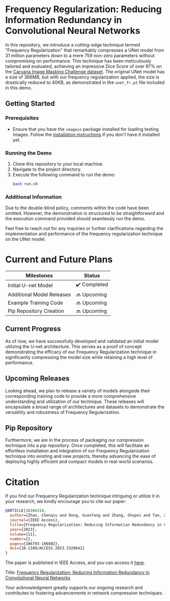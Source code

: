 # Frequency Regularization: Reducing Information Redundancy in Convolutional Neural Networks

In this repository, we introduce a cutting-edge technique termed "Frequency Regularization" that remarkably compresses a UNet model from 31 million parameters down to a mere 759 non-zero parameters without compromising on performance. This technique has been meticulously tailored and evaluated, achieving an impressive Dice Score of over 97% on the [Carvana Image Masking Challenge dataset](https://www.kaggle.com/c/carvana-image-masking-challenge). The original UNet model has a size of 366MB, but with our frequency regularization applied, the size is drastically reduced to 40KB, as demonstrated in the `unet_fr.pt` file included in this demo.

## Getting Started

### Prerequisites

- Ensure that you have the `imageio` package installed for loading testing images. Follow the [installation instructions](https://imageio.readthedocs.io/en/v2.8.0/installation.html) if you don't have it installed yet.

### Running the Demo

1. Clone this repository to your local machine.
2. Navigate to the project directory.
3. Execute the following command to run the demo:
   ```bash
   bash run.sh
   ```

### Additional Information

Due to the double-blind policy, comments within the code have been omitted. However, the demonstration is structured to be straightforward and the execution command provided should seamlessly run the demo.

Feel free to reach out for any inquiries or further clarifications regarding the implementation and performance of the frequency regularization technique on the UNet model.

# Current and Future Plans

| Milestones                  | Status        |
|-----------------------------|---------------|
| Initial U-net Model        | ✔️ Completed   |
| Additional Model Releases  | 🔜 Upcoming   |
| Example Training Code      | 🔜 Upcoming   |
| Pip Repository Creation    | 🔜 Upcoming   |


## Current Progress
As of now, we have successfully developed and validated an initial model utilizing the U-net architecture. This serves as a proof of concept demonstrating the efficacy of our Frequency Regularization technique in significantly compressing the model size while retaining a high level of performance.

## Upcoming Releases
Looking ahead, we plan to release a variety of models alongside their corresponding training code to provide a more comprehensive understanding and utilization of our technique. These releases will encapsulate a broad range of architectures and datasets to demonstrate the versatility and robustness of Frequency Regularization.

## Pip Repository
Furthermore, we are in the process of packaging our compression technique into a pip repository. Once completed, this will facilitate an effortless installation and integration of our Frequency Regularization technique into existing and new projects, thereby advancing the ease of deploying highly efficient and compact models in real-world scenarios.

# Citation

If you find our Frequency Regularization technique intriguing or utilize it in your research, we kindly encourage you to cite our paper:

```bibtex
@ARTICLE{10266314,
  author={Zhao, Chenqiu and Dong, Guanfang and Zhang, Shupei and Tan, Zijie and Basu, Anup},
  journal={IEEE Access},
  title={Frequency Regularization: Reducing Information Redundancy in Convolutional Neural Networks},
  year={2023},
  volume={11},
  number={},
  pages={106793-106802},
  doi={10.1109/ACCESS.2023.3320642}
}
```

The paper is published in IEEE Access, and you can access it [here](https://ieeexplore.ieee.org/abstract/document/10266314).

Title: [Frequency Regularization: Reducing Information Redundancy in Convolutional Neural Networks](https://ieeexplore.ieee.org/abstract/document/10266314)

Your acknowledgment greatly supports our ongoing research and contributes to fostering advancements in network compression techniques.
